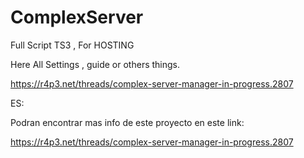# ComplexServer
Full Script TS3 , For HOSTING


Here All Settings , guide or others things.

https://r4p3.net/threads/complex-server-manager-in-progress.2807

ES:

Podran encontrar mas info de este proyecto 
en este link:

https://r4p3.net/threads/complex-server-manager-in-progress.2807
